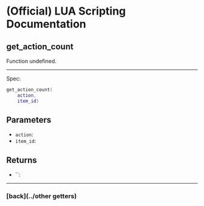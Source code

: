 
# (Official) LUA Scripting Documentation

## get_action_count

Function undefined.

___

Spec:

```lua
get_action_count(
	action,
	item_id)
```

## Parameters

- `action`: 
- `item_id`: 

## Returns

- ``: 

___

### [back](../other getters)
